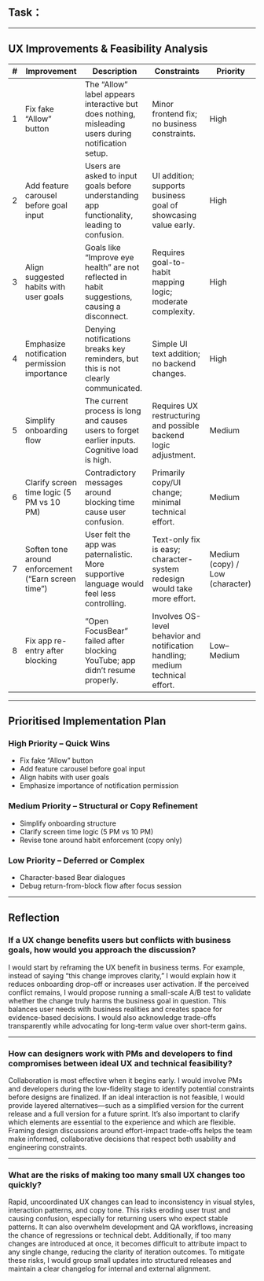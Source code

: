 ## Task：
---

## UX Improvements & Feasibility Analysis

| # | Improvement | Description | Constraints | Priority |
|--|-------------|-------------|-------------|----------|
| 1 | Fix fake “Allow” button | The “Allow” label appears interactive but does nothing, misleading users during notification setup. | Minor frontend fix; no business constraints. | High |
| 2 | Add feature carousel before goal input | Users are asked to input goals before understanding app functionality, leading to confusion. | UI addition; supports business goal of showcasing value early. | High |
| 3 | Align suggested habits with user goals | Goals like “Improve eye health” are not reflected in habit suggestions, causing a disconnect. | Requires goal-to-habit mapping logic; moderate complexity. | High |
| 4 | Emphasize notification permission importance | Denying notifications breaks key reminders, but this is not clearly communicated. | Simple UI text addition; no backend changes. | High |
| 5 | Simplify onboarding flow | The current process is long and causes users to forget earlier inputs. Cognitive load is high. | Requires UX restructuring and possible backend logic adjustment. | Medium |
| 6 | Clarify screen time logic (5 PM vs 10 PM) | Contradictory messages around blocking time cause user confusion. | Primarily copy/UI change; minimal technical effort. | Medium |
| 7 | Soften tone around enforcement (“Earn screen time”) | User felt the app was paternalistic. More supportive language would feel less controlling. | Text-only fix is easy; character-system redesign would take more effort. | Medium (copy) / Low (character) |
| 8 | Fix app re-entry after blocking | “Open FocusBear” failed after blocking YouTube; app didn’t resume properly. | Involves OS-level behavior and notification handling; medium technical effort. | Low–Medium |

---

## Prioritised Implementation Plan

### High Priority – Quick Wins
- Fix fake “Allow” button
- Add feature carousel before goal input
- Align habits with user goals
- Emphasize importance of notification permission

### Medium Priority – Structural or Copy Refinement
- Simplify onboarding structure
- Clarify screen time logic (5 PM vs 10 PM)
- Revise tone around habit enforcement (copy only)

### Low Priority – Deferred or Complex
- Character-based Bear dialogues
- Debug return-from-block flow after focus session

---

## Reflection

### If a UX change benefits users but conflicts with business goals, how would you approach the discussion?

I would start by reframing the UX benefit in business terms. For example, instead of saying “this change improves clarity,” I would explain how it reduces onboarding drop-off or increases user activation. If the perceived conflict remains, I would propose running a small-scale A/B test to validate whether the change truly harms the business goal in question. This balances user needs with business realities and creates space for evidence-based decisions. I would also acknowledge trade-offs transparently while advocating for long-term value over short-term gains.

---

### How can designers work with PMs and developers to find compromises between ideal UX and technical feasibility?

Collaboration is most effective when it begins early. I would involve PMs and developers during the low-fidelity stage to identify potential constraints before designs are finalized. If an ideal interaction is not feasible, I would provide layered alternatives—such as a simplified version for the current release and a full version for a future sprint. It’s also important to clarify which elements are essential to the experience and which are flexible. Framing design discussions around effort-impact trade-offs helps the team make informed, collaborative decisions that respect both usability and engineering constraints.

---

### What are the risks of making too many small UX changes too quickly?

Rapid, uncoordinated UX changes can lead to inconsistency in visual styles, interaction patterns, and copy tone. This risks eroding user trust and causing confusion, especially for returning users who expect stable patterns. It can also overwhelm development and QA workflows, increasing the chance of regressions or technical debt. Additionally, if too many changes are introduced at once, it becomes difficult to attribute impact to any single change, reducing the clarity of iteration outcomes. To mitigate these risks, I would group small updates into structured releases and maintain a clear changelog for internal and external alignment.
